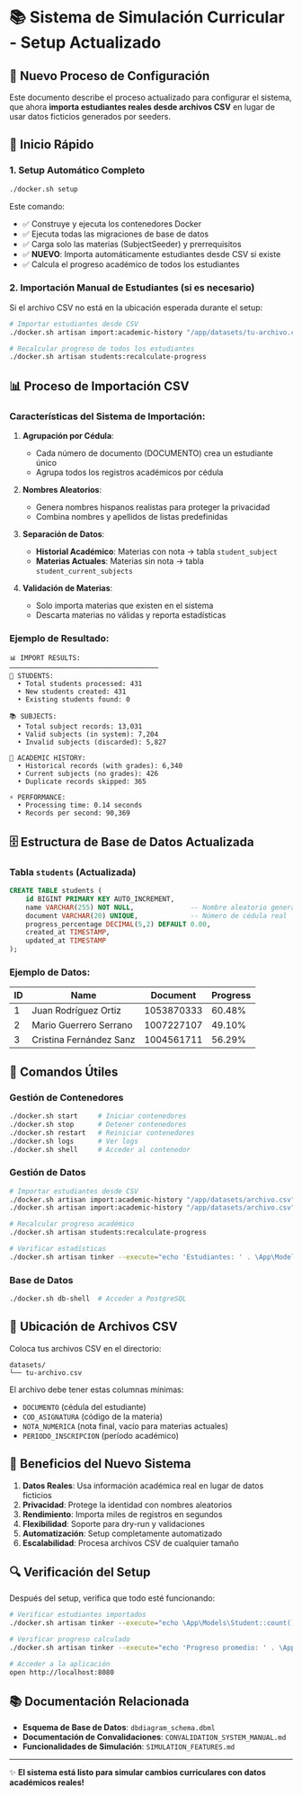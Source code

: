# 📚 Sistema de Simulación Curricular - Setup Actualizado

## 🎯 Nuevo Proceso de Configuración

Este documento describe el proceso actualizado para configurar el sistema, que ahora **importa estudiantes reales desde archivos CSV** en lugar de usar datos ficticios generados por seeders.

## 🚀 Inicio Rápido

### 1. Setup Automático Completo

```bash
./docker.sh setup
```

Este comando:
- ✅ Construye y ejecuta los contenedores Docker
- ✅ Ejecuta todas las migraciones de base de datos
- ✅ Carga solo las materias (SubjectSeeder) y prerrequisitos 
- ✅ **NUEVO**: Importa automáticamente estudiantes desde CSV si existe
- ✅ Calcula el progreso académico de todos los estudiantes

### 2. Importación Manual de Estudiantes (si es necesario)

Si el archivo CSV no está en la ubicación esperada durante el setup:

```bash
# Importar estudiantes desde CSV
./docker.sh artisan import:academic-history "/app/datasets/tu-archivo.csv"

# Recalcular progreso de todos los estudiantes
./docker.sh artisan students:recalculate-progress
```

## 📊 Proceso de Importación CSV

### Características del Sistema de Importación:

1. **Agrupación por Cédula**: 
   - Cada número de documento (DOCUMENTO) crea un estudiante único
   - Agrupa todos los registros académicos por cédula

2. **Nombres Aleatorios**:
   - Genera nombres hispanos realistas para proteger la privacidad
   - Combina nombres y apellidos de listas predefinidas

3. **Separación de Datos**:
   - **Historial Académico**: Materias con nota → tabla `student_subject`
   - **Materias Actuales**: Materias sin nota → tabla `student_current_subjects`

4. **Validación de Materias**:
   - Solo importa materias que existen en el sistema
   - Descarta materias no válidas y reporta estadísticas

### Ejemplo de Resultado:
```
📊 IMPORT RESULTS:
─────────────────────────────────────
👥 STUDENTS:
  • Total students processed: 431
  • New students created: 431
  • Existing students found: 0

📚 SUBJECTS:
  • Total subject records: 13,031
  • Valid subjects (in system): 7,204
  • Invalid subjects (discarded): 5,827

📖 ACADEMIC HISTORY:
  • Historical records (with grades): 6,340
  • Current subjects (no grades): 426
  • Duplicate records skipped: 365

⚡ PERFORMANCE:
  • Processing time: 0.14 seconds
  • Records per second: 90,369
```

## 🗄️ Estructura de Base de Datos Actualizada

### Tabla `students` (Actualizada)
```sql
CREATE TABLE students (
    id BIGINT PRIMARY KEY AUTO_INCREMENT,
    name VARCHAR(255) NOT NULL,              -- Nombre aleatorio generado
    document VARCHAR(20) UNIQUE,             -- Número de cédula real
    progress_percentage DECIMAL(5,2) DEFAULT 0.00,
    created_at TIMESTAMP,
    updated_at TIMESTAMP
);
```

### Ejemplo de Datos:
| ID | Name | Document | Progress |
|----|------|----------|----------|
| 1 | Juan Rodríguez Ortiz | 1053870333 | 60.48% |
| 2 | Mario Guerrero Serrano | 1007227107 | 49.10% |
| 3 | Cristina Fernández Sanz | 1004561711 | 56.29% |

## 🔧 Comandos Útiles

### Gestión de Contenedores
```bash
./docker.sh start     # Iniciar contenedores
./docker.sh stop      # Detener contenedores  
./docker.sh restart   # Reiniciar contenedores
./docker.sh logs      # Ver logs
./docker.sh shell     # Acceder al contenedor
```

### Gestión de Datos
```bash
# Importar estudiantes desde CSV
./docker.sh artisan import:academic-history "/app/datasets/archivo.csv" --dry-run  # Modo prueba
./docker.sh artisan import:academic-history "/app/datasets/archivo.csv"            # Importación real

# Recalcular progreso académico
./docker.sh artisan students:recalculate-progress

# Verificar estadísticas
./docker.sh artisan tinker --execute="echo 'Estudiantes: ' . \App\Models\Student::count();"
```

### Base de Datos
```bash
./docker.sh db-shell  # Acceder a PostgreSQL
```

## 📁 Ubicación de Archivos CSV

Coloca tus archivos CSV en el directorio:
```
datasets/
└── tu-archivo.csv
```

El archivo debe tener estas columnas mínimas:
- `DOCUMENTO` (cédula del estudiante)
- `COD_ASIGNATURA` (código de la materia)
- `NOTA_NUMERICA` (nota final, vacío para materias actuales)
- `PERIODO_INSCRIPCION` (período académico)

## 🎯 Beneficios del Nuevo Sistema

1. **Datos Reales**: Usa información académica real en lugar de datos ficticios
2. **Privacidad**: Protege la identidad con nombres aleatorios
3. **Rendimiento**: Importa miles de registros en segundos
4. **Flexibilidad**: Soporte para dry-run y validaciones
5. **Automatización**: Setup completamente automatizado
6. **Escalabilidad**: Procesa archivos CSV de cualquier tamaño

## 🔍 Verificación del Setup

Después del setup, verifica que todo esté funcionando:

```bash
# Verificar estudiantes importados
./docker.sh artisan tinker --execute="echo \App\Models\Student::count() . ' estudiantes';"

# Verificar progreso calculado
./docker.sh artisan tinker --execute="echo 'Progreso promedio: ' . \App\Models\Student::avg('progress_percentage') . '%';"

# Acceder a la aplicación
open http://localhost:8080
```

## 📚 Documentación Relacionada

- **Esquema de Base de Datos**: `dbdiagram_schema.dbml`
- **Documentación de Convalidaciones**: `CONVALIDATION_SYSTEM_MANUAL.md`
- **Funcionalidades de Simulación**: `SIMULATION_FEATURES.md`

---

✨ **El sistema está listo para simular cambios curriculares con datos académicos reales!**
